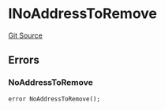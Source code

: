 # INoAddressToRemove
[Git Source](https://github.com/thrackle-io/tron/blob/d12cfa3cb48422acc5d155aaf1a5d1ffab60585d/src/common/IErrors.sol)


## Errors
### NoAddressToRemove

```solidity
error NoAddressToRemove();
```

